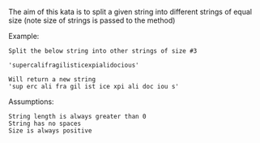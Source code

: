The aim of this kata is to split a given string into different strings of equal size (note size of strings is passed to the method)

Example:

    Split the below string into other strings of size #3

    'supercalifragilisticexpialidocious'

    Will return a new string
    'sup erc ali fra gil ist ice xpi ali doc iou s'


Assumptions:

    String length is always greater than 0
    String has no spaces
    Size is always positive
